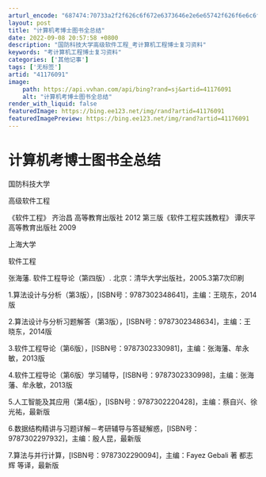 ```yaml
---
arturl_encode: "687474:70733a2f2f626c6f672e6373646e2e6e65742f626f6e6c6f67:2f61727469636c652f64657461696c732f3431313736303931"
layout: post
title: "计算机考博士图书全总结"
date: 2022-09-08 20:57:58 +0800
description: "国防科技大学高级软件工程_考计算机工程博士复习资料"
keywords: "考计算机工程博士复习资料"
categories: ['其他记事']
tags: ['无标签']
artid: "41176091"
image:
    path: https://api.vvhan.com/api/bing?rand=sj&artid=41176091
    alt: "计算机考博士图书全总结"
render_with_liquid: false
featuredImage: https://bing.ee123.net/img/rand?artid=41176091
featuredImagePreview: https://bing.ee123.net/img/rand?artid=41176091
---
```


# 计算机考博士图书全总结

国防科技大学

高级软件工程

《软件工程》 齐治昌 高等教育出版社 2012 第三版《软件工程实践教程》 谭庆平 高等教育出版社 2009

上海大学

软件工程

张海藩. 软件工程导论（第四版）. 北京：清华大学出版社，2005.3第7次印刷

1.算法设计与分析（第3版），[ISBN号：9787302348641]，主编：王晓东，2014版
  
2.算法设计与分析习题解答（第3版），[ISBN号：9787302348634]，主编：王晓东，2014版
  
3.软件工程导论（第6版），[ISBN号：9787302330981]，主编：张海藩、牟永敏，2013版
  
4.软件工程导论（第6版）学习辅导，[ISBN号：9787302330998]，主编：张海藩、牟永敏，2013版
  
5.人工智能及其应用（第4版），[ISBN号：9787302220428]，主编：蔡自兴、徐光祐，最新版
  
6.数据结构精讲与习题详解－考研辅导与答疑解惑，[ISBN号：9787302297932]，主编：殷人昆，最新版
  
7.算法与并行计算，[ISBN号：9787302290094]，主编：Fayez Gebali 著 都志辉 等译，最新版
